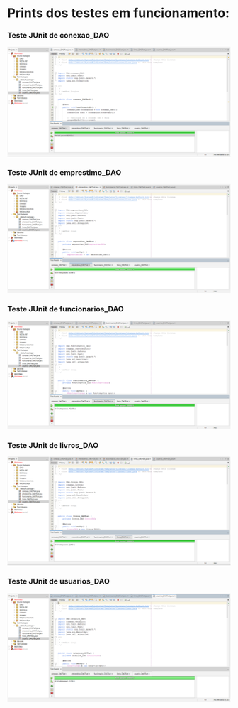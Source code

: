 # Prints dos testes em funcionamento:

### Teste JUnit de conexao_DAO

<img src="Imagens/Captura de tela 2023-11-13 195951.png">

### Teste JUnit de emprestimo_DAO

<img src="Imagens/Captura de tela 2023-11-13 200016.png">

### Teste JUnit de funcionarios_DAO

<img src="Imagens/Captura de tela 2023-11-13 200026.png">

### Teste JUnit de livros_DAO

<img src="Imagens/Captura de tela 2023-11-13 200037.png">

### Teste JUnit de usuarios_DAO

<img src="Imagens/Captura de tela 2023-11-13 200049.png">